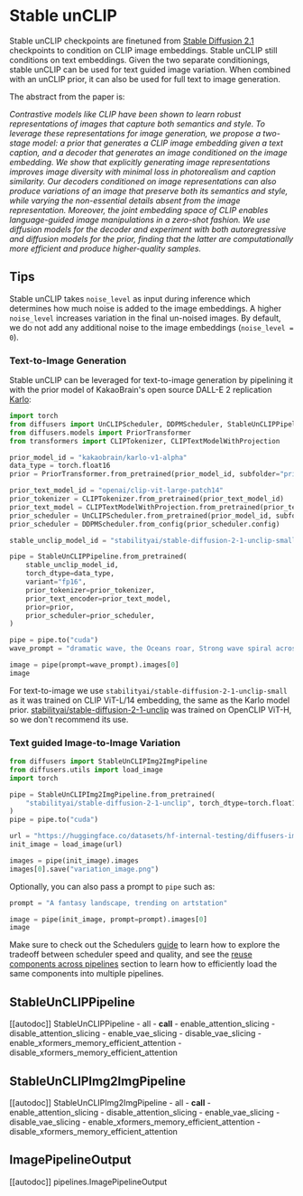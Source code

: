 <!--Copyright 2024 The HuggingFace Team. All rights reserved.

Licensed under the Apache License, Version 2.0 (the "License"); you may not use this file except in compliance with
the License. You may obtain a copy of the License at

http://www.apache.org/licenses/LICENSE-2.0

Unless required by applicable law or agreed to in writing, software distributed under the License is distributed on
an "AS IS" BASIS, WITHOUT WARRANTIES OR CONDITIONS OF ANY KIND, either express or implied. See the License for the
specific language governing permissions and limitations under the License.
-->

# Stable unCLIP

Stable unCLIP checkpoints are finetuned from [Stable Diffusion 2.1](./stable_diffusion/stable_diffusion_2) checkpoints to condition on CLIP image embeddings.
Stable unCLIP still conditions on text embeddings. Given the two separate conditionings, stable unCLIP can be used
for text guided image variation. When combined with an unCLIP prior, it can also be used for full text to image generation.

The abstract from the paper is:

*Contrastive models like CLIP have been shown to learn robust representations of images that capture both semantics and style. To leverage these representations for image generation, we propose a two-stage model: a prior that generates a CLIP image embedding given a text caption, and a decoder that generates an image conditioned on the image embedding. We show that explicitly generating image representations improves image diversity with minimal loss in photorealism and caption similarity. Our decoders conditioned on image representations can also produce variations of an image that preserve both its semantics and style, while varying the non-essential details absent from the image representation. Moreover, the joint embedding space of CLIP enables language-guided image manipulations in a zero-shot fashion. We use diffusion models for the decoder and experiment with both autoregressive and diffusion models for the prior, finding that the latter are computationally more efficient and produce higher-quality samples.*

## Tips

Stable unCLIP takes  `noise_level` as input during inference which determines how much noise is added to the image embeddings. A higher `noise_level` increases variation in the final un-noised images. By default, we do not add any additional noise to the image embeddings (`noise_level = 0`).

### Text-to-Image Generation
Stable unCLIP can be leveraged for text-to-image generation by pipelining it with the prior model of KakaoBrain's open source DALL-E 2 replication [Karlo](https://huggingface.co/kakaobrain/karlo-v1-alpha):

```python
import torch
from diffusers import UnCLIPScheduler, DDPMScheduler, StableUnCLIPPipeline
from diffusers.models import PriorTransformer
from transformers import CLIPTokenizer, CLIPTextModelWithProjection

prior_model_id = "kakaobrain/karlo-v1-alpha"
data_type = torch.float16
prior = PriorTransformer.from_pretrained(prior_model_id, subfolder="prior", torch_dtype=data_type)

prior_text_model_id = "openai/clip-vit-large-patch14"
prior_tokenizer = CLIPTokenizer.from_pretrained(prior_text_model_id)
prior_text_model = CLIPTextModelWithProjection.from_pretrained(prior_text_model_id, torch_dtype=data_type)
prior_scheduler = UnCLIPScheduler.from_pretrained(prior_model_id, subfolder="prior_scheduler")
prior_scheduler = DDPMScheduler.from_config(prior_scheduler.config)

stable_unclip_model_id = "stabilityai/stable-diffusion-2-1-unclip-small"

pipe = StableUnCLIPPipeline.from_pretrained(
    stable_unclip_model_id,
    torch_dtype=data_type,
    variant="fp16",
    prior_tokenizer=prior_tokenizer,
    prior_text_encoder=prior_text_model,
    prior=prior,
    prior_scheduler=prior_scheduler,
)

pipe = pipe.to("cuda")
wave_prompt = "dramatic wave, the Oceans roar, Strong wave spiral across the oceans as the waves unfurl into roaring crests; perfect wave form; perfect wave shape; dramatic wave shape; wave shape unbelievable; wave; wave shape spectacular"

image = pipe(prompt=wave_prompt).images[0]
image
```
<Tip warning={true}>

For text-to-image we use `stabilityai/stable-diffusion-2-1-unclip-small` as it was trained on CLIP ViT-L/14 embedding, the same as the Karlo model prior. [stabilityai/stable-diffusion-2-1-unclip](https://hf.co/stabilityai/stable-diffusion-2-1-unclip) was trained on OpenCLIP ViT-H, so we don't recommend its use.

</Tip>

### Text guided Image-to-Image Variation

```python
from diffusers import StableUnCLIPImg2ImgPipeline
from diffusers.utils import load_image
import torch

pipe = StableUnCLIPImg2ImgPipeline.from_pretrained(
    "stabilityai/stable-diffusion-2-1-unclip", torch_dtype=torch.float16, variation="fp16"
)
pipe = pipe.to("cuda")

url = "https://huggingface.co/datasets/hf-internal-testing/diffusers-images/resolve/main/stable_unclip/tarsila_do_amaral.png"
init_image = load_image(url)

images = pipe(init_image).images
images[0].save("variation_image.png")
```

Optionally, you can also pass a prompt to `pipe` such as:

```python
prompt = "A fantasy landscape, trending on artstation"

image = pipe(init_image, prompt=prompt).images[0]
image
```

<Tip>

Make sure to check out the Schedulers [guide](../../using-diffusers/schedulers.md) to learn how to explore the tradeoff between scheduler speed and quality, and see the [reuse components across pipelines](../../using-diffusers/loading#reuse-components-across-pipelines) section to learn how to efficiently load the same components into multiple pipelines.

</Tip>

## StableUnCLIPPipeline

[[autodoc]] StableUnCLIPPipeline
	- all
	- __call__
	- enable_attention_slicing
	- disable_attention_slicing
	- enable_vae_slicing
	- disable_vae_slicing
	- enable_xformers_memory_efficient_attention
	- disable_xformers_memory_efficient_attention

## StableUnCLIPImg2ImgPipeline

[[autodoc]] StableUnCLIPImg2ImgPipeline
	- all
	- __call__
	- enable_attention_slicing
	- disable_attention_slicing
	- enable_vae_slicing
	- disable_vae_slicing
	- enable_xformers_memory_efficient_attention
	- disable_xformers_memory_efficient_attention

## ImagePipelineOutput
[[autodoc]] pipelines.ImagePipelineOutput
